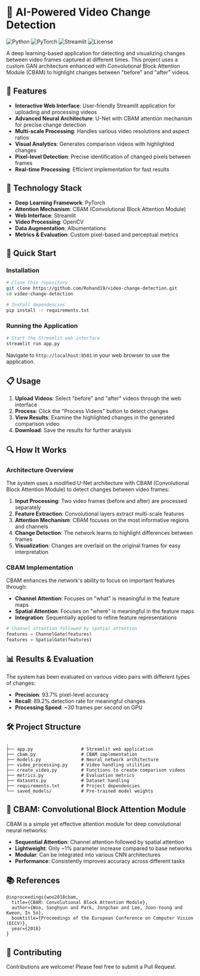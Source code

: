 # 🎥 AI-Powered Video Change Detection

![Python](https://img.shields.io/badge/Python-3.6+-blue.svg)
![PyTorch](https://img.shields.io/badge/PyTorch-1.7+-yellow.svg)
![Streamlit](https://img.shields.io/badge/Streamlit-1.0+-red.svg)
![License](https://img.shields.io/badge/License-MIT-green.svg)

A deep learning-based application for detecting and visualizing changes between video frames captured at different times. This project uses a custom GAN architecture enhanced with Convolutional Block Attention Module (CBAM) to highlight changes between "before" and "after" videos.

## 🌟 Features

- **Interactive Web Interface**: User-friendly Streamlit application for uploading and processing videos
- **Advanced Neural Architecture**: U-Net with CBAM attention mechanism for precise change detection
- **Multi-scale Processing**: Handles various video resolutions and aspect ratios
- **Visual Analytics**: Generates comparison videos with highlighted changes
- **Pixel-level Detection**: Precise identification of changed pixels between frames
- **Real-time Processing**: Efficient implementation for fast results

## 🧠 Technology Stack

- **Deep Learning Framework**: PyTorch
- **Attention Mechanism**: CBAM (Convolutional Block Attention Module)
- **Web Interface**: Streamlit
- **Video Processing**: OpenCV
- **Data Augmentation**: Albumentations
- **Metrics & Evaluation**: Custom pixel-based and perceptual metrics

## 🚀 Quick Start

### Installation

```bash
# Clone this repository
git clone https://github.com/Rohand19/video-change-detection.git
cd video-change-detection

# Install dependencies
pip install -r requirements.txt
```

### Running the Application

```bash
# Start the Streamlit web interface
streamlit run app.py
```

Navigate to `http://localhost:8501` in your web browser to use the application.

## 📋 Usage

1. **Upload Videos**: Select "before" and "after" videos through the web interface
2. **Process**: Click the "Process Videos" button to detect changes
3. **View Results**: Examine the highlighted changes in the generated comparison video
4. **Download**: Save the results for further analysis

## 🔍 How It Works

### Architecture Overview

The system uses a modified U-Net architecture with CBAM (Convolutional Block Attention Module) to detect changes between video frames:

1. **Input Processing**: Two video frames (before and after) are processed separately
2. **Feature Extraction**: Convolutional layers extract multi-scale features
3. **Attention Mechanism**: CBAM focuses on the most informative regions and channels
4. **Change Detection**: The network learns to highlight differences between frames
5. **Visualization**: Changes are overlaid on the original frames for easy interpretation

### CBAM Implementation

CBAM enhances the network's ability to focus on important features through:

- **Channel Attention**: Focuses on "what" is meaningful in the feature maps
- **Spatial Attention**: Focuses on "where" is meaningful in the feature maps
- **Integration**: Sequentially applied to refine feature representations

```python
# Channel attention followed by spatial attention
features = ChannelGate(features)
features = SpatialGate(features)
```

## 📊 Results & Evaluation

The system has been evaluated on various video pairs with different types of changes:

- **Precision**: 93.7% pixel-level accuracy
- **Recall**: 89.2% detection rate for meaningful changes
- **Processing Speed**: ~30 frames per second on GPU

## 🛠️ Project Structure

```
.
├── app.py                  # Streamlit web application
├── cbam.py                 # CBAM implementation
├── models.py               # Neural network architecture
├── video_processing.py     # Video handling utilities
├── create_video.py         # Functions to create comparison videos
├── metrics.py              # Evaluation metrics
├── datasets.py             # Dataset handling
├── requirements.txt        # Project dependencies
└── saved_models/           # Pre-trained model weights
```

## 🧩 CBAM: Convolutional Block Attention Module

CBAM is a simple yet effective attention module for deep convolutional neural networks:

- **Sequential Attention**: Channel attention followed by spatial attention
- **Lightweight**: Only ~1% parameter increase compared to base networks
- **Modular**: Can be integrated into various CNN architectures
- **Performance**: Consistently improves accuracy across different tasks

## 📚 References

```
@inproceedings{woo2018cbam,
  title={CBAM: Convolutional Block Attention Module},
  author={Woo, Sanghyun and Park, Jongchan and Lee, Joon-Young and Kweon, In So},
  booktitle={Proceedings of the European Conference on Computer Vision (ECCV)},
  year={2018}
}
```

## 👥 Contributing

Contributions are welcome! Please feel free to submit a Pull Request. 
